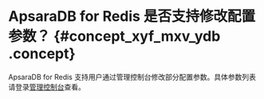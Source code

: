 # ApsaraDB for Redis 是否支持修改配置参数？ {#concept_xyf_mxv_ydb .concept}

ApsaraDB for Redis 支持用户通过管理控制台修改部分配置参数。具体参数列表请登录[管理控制台](https://kvstore.console.aliyun.com/)查看。


